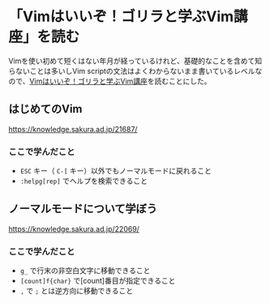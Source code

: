 # 「Vimはいいぞ！ゴリラと学ぶVim講座」を読む

Vimを使い初めて短くはない年月が経っているけれど、基礎的なことを含めて知らないことは多いしVim scriptの文法はよくわからないまま書いているレベルなので、[Vimはいいぞ！ゴリラと学ぶVim講座](https://knowledge.sakura.ad.jp/serialization/gorilla-vim/)を読むことにした。

## はじめてのVim

https://knowledge.sakura.ad.jp/21687/

### ここで学んだこと

- `ESC` キー（ `C-[` キー）以外でもノーマルモードに戻れること
- `:helpg[rep]` でヘルプを検索できること

## ノーマルモードについて学ぼう

https://knowledge.sakura.ad.jp/22069/

### ここで学んだこと

- `g_` で行末の非空白文字に移動できること
- `[count]f{char}` で[count]番目が指定できること
- `,` で `;` とは逆方向に移動できること
